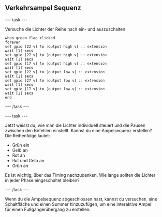 ## Verkehrsampel Sequenz

\--- task \---

Versuche die Lichter der Reihe nach ein- und auszuschalten:

```blocks
when green flag clicked
forever
set gpio [22 v] to [output high v] :: extension
wait [1] secs
set gpio [27 v] to [output high v] :: extension
wait [1] secs
set gpio [17 v] to [output high v] :: extension
wait [1] secs
set gpio [22 v] to [output low v] :: extension
wait [1] secs
set gpio [27 v] to [output low v] :: extension
wait [1] secs
set gpio [17 v] to [output low v] :: extension
wait [1] secs
end
```

\--- /task \---

\--- task \---

Jetzt weisst du, wie man die Lichter individuell steuert und die Pausen zwischen den Befehlen einstellt. Kannst du eine Ampelsequenz erstellen? Die Reihenfolge lautet:

- Grün ein
- Gelb an
- Rot an
- Rot und Gelb an
- Grün an

Es ist wichtig, über das Timing nachzudenken. Wie lange sollten die Lichter in jeder Phase eingeschaltet bleiben?

\--- /task \---

Wenn du die Ampelsequenz abgeschlossen hast, kannst du versuchen, eine Schaltfläche und einen Summer hinzuzufügen, um eine interaktive Ampel für einen Fußgängerübergang zu erstellen.